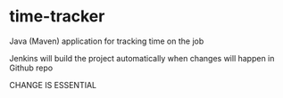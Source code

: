 # time-tracker
Java (Maven) application for tracking time on the job

Jenkins will build the project automatically when changes will happen in Github repo


CHANGE IS ESSENTIAL
